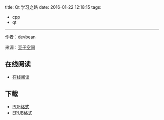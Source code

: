 title: Qt 学习之路
date: 2016-01-22 12:18:15
tags:
  - cpp
  - qt
---

作者：devbean

来源：[豆子空间](http://devbean.blog.51cto.com/448512/193918)

<!--more-->

## 在线阅读 ##

+ [在线阅读](http://wiki.jikexueyuan.com/project/learn-road-qt/)

## 下载 ##

+ [PDF格式](http://wiki.jikexueyuan.com/download/learn-road-qt/pdf/)
+ [EPUB格式](http://wiki.jikexueyuan.com/download/learn-road-qt/pdf/)